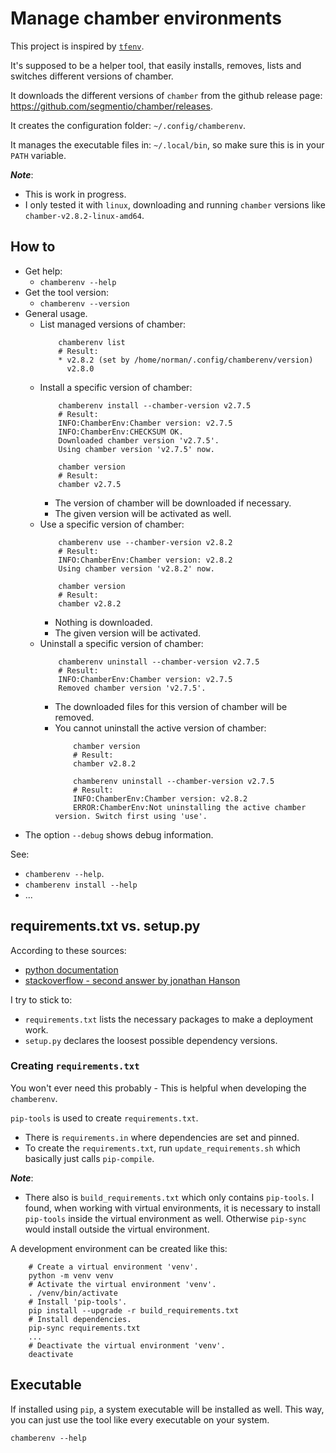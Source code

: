 # Manage chamber environments

This project is inspired by [`tfenv`](https://github.com/tfutils/tfenv).

It's supposed to be a helper tool, that easily installs, removes, lists and switches different versions of chamber.

It downloads the different versions of `chamber` from the github release page: https://github.com/segmentio/chamber/releases.

It creates the configuration folder: `~/.config/chamberenv`.

It manages the executable files in: `~/.local/bin`, so make sure this is in your `PATH` variable.

**_Note_**:
* This is work in progress.
* I only tested it with `linux`, downloading and running `chamber` versions like `chamber-v2.8.2-linux-amd64`.

## How to
* Get help:
  - `chamberenv --help`
* Get the tool version:
  - `chamberenv --version`
* General usage.
  - List managed versions of chamber:
      ```
          chamberenv list
          # Result:
          * v2.8.2 (set by /home/norman/.config/chamberenv/version)
            v2.8.0
      ```
  - Install a specific version of chamber:
      ```
          chamberenv install --chamber-version v2.7.5
          # Result:
          INFO:ChamberEnv:Chamber version: v2.7.5
          INFO:ChamberEnv:CHECKSUM OK.
          Downloaded chamber version 'v2.7.5'.
          Using chamber version 'v2.7.5' now.

          chamber version
          # Result:
          chamber v2.7.5
      ```
      + The version of chamber will be downloaded if necessary.
      + The given version will be activated as well.
   - Use a specific version of chamber:
      ```
          chamberenv use --chamber-version v2.8.2
          # Result:
          INFO:ChamberEnv:Chamber version: v2.8.2
          Using chamber version 'v2.8.2' now.

          chamber version
          # Result:
          chamber v2.8.2
      ```
      + Nothing is downloaded.
      + The given version will be activated.
  - Uninstall a specific version of chamber:
      ```
          chamberenv uninstall --chamber-version v2.7.5
          # Result:
          INFO:ChamberEnv:Chamber version: v2.7.5
          Removed chamber version 'v2.7.5'.
      ```
      + The downloaded files for this version of chamber will be removed.
      + You cannot uninstall the active version of chamber:
          ```
              chamber version
              # Result:
              chamber v2.8.2

              chamberenv uninstall --chamber-version v2.7.5
              # Result:
              INFO:ChamberEnv:Chamber version: v2.8.2
              ERROR:ChamberEnv:Not uninstalling the active chamber version. Switch first using 'use'.
          ```
* The option `--debug` shows debug information.

See:
* `chamberenv --help`.
* `chamberenv install --help`
* ...

## requirements.txt vs. setup.py

According to these sources:
* [python documentation](https://packaging.python.org/discussions/install-requires-vs-requirements/)
* [stackoverflow - second answer by jonathan Hanson](https://stackoverflow.com/questions/14399534/reference-requirements-txt-for-the-install-requires-kwarg-in-setuptools-setup-py)

I try to stick to:
* `requirements.txt` lists the necessary packages to make a deployment work.
* `setup.py` declares the loosest possible dependency versions.

### Creating `requirements.txt`

You won't ever need this probably - This is helpful when developing the `chamberenv`.

`pip-tools` is used to create `requirements.txt`.
* There is `requirements.in` where dependencies are set and pinned.
* To create the `requirements.txt`, run `update_requirements.sh` which basically just calls `pip-compile`.

**_Note_**:
* There also is `build_requirements.txt` which only contains `pip-tools`. I found, when working with virtual environments, it is necessary to install `pip-tools` inside the virtual environment as well. Otherwise `pip-sync` would install outside the virtual environment.

A development environment can be created like this:
```
    # Create a virtual environment 'venv'.
    python -m venv venv
    # Activate the virtual environment 'venv'.
    . /venv/bin/activate
    # Install 'pip-tools'.
    pip install --upgrade -r build_requirements.txt
    # Install dependencies.
    pip-sync requirements.txt
    ...
    # Deactivate the virtual environment 'venv'.
    deactivate
```

## Executable
If installed using `pip`, a system executable will be installed as well.
This way, you can just use the tool like every executable on your system.
```
chamberenv --help
```
